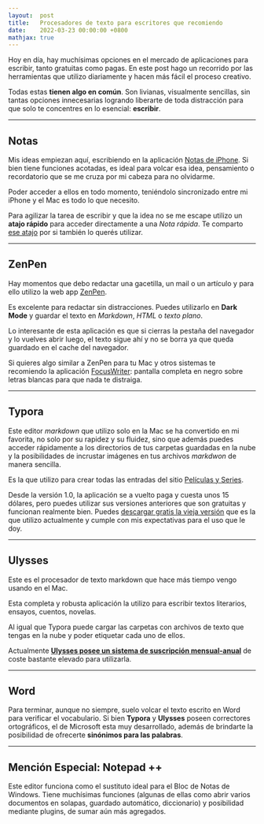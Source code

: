 ```yaml
---
layout:  post
title:   Procesadores de texto para escritores que recomiendo
date:    2022-03-23 00:00:00 +0800
mathjax: true
---
```




Hoy en día, hay muchísimas opciones en el mercado de aplicaciones para escribir, tanto gratuitas como pagas. En este post hago un recorrido por las herramientas que utilizo diariamente y hacen más fácil el proceso creativo. 

Todas estas **tienen algo en común**. Son livianas, visualmente sencillas, sin tantas opciones innecesarias logrando liberarte de toda distracción para que solo te concentres en lo esencial: **escribir**.  



------



## Notas

Mis ideas empiezan aquí, escribiendo en la aplicación [Notas de iPhone](https://apps.apple.com/ar/app/notas/id1110145109). Si bien tiene funciones acotadas, es ideal para volcar esa idea, pensamiento o recordatorio que se me cruza por mi cabeza para no olvidarme. 

Poder acceder a ellos en todo momento, teniéndolo sincronizado entre mi iPhone y el Mac es todo lo que necesito.

Para agilizar la tarea de escribir y que la idea no se me escape utilizo un **atajo rápido** para acceder directamente a una *Nota rápida*. Te comparto [ese atajo](https://www.icloud.com/shortcuts/21fd8c559e3d498993fd021adf4db2de) por si también lo querés utilizar.

------



## ZenPen

Hay momentos que debo redactar una gacetilla, un mail o un artículo y para ello utilizo la web app [ZenPen](https://zenpen.io/). 

Es excelente para redactar sin distracciones. Puedes utilizarlo en **Dark Mode** y guardar el texto en *Markdown*, *HTML* o *texto plano*. 

Lo interesante de esta aplicación es que si cierras la pestaña del navegador y lo vuelves abrir luego, el texto sigue ahí y no se borra ya que queda guardado en el cache del navegador.

Si quieres algo similar a ZenPen para tu Mac y otros sistemas te recomiendo la aplicación [FocusWriter](https://gottcode.org/focuswriter/): pantalla completa en negro sobre letras blancas para que nada te distraiga. 



------



## Typora



Este editor *markdown* que utilizo solo en la Mac se ha convertido en mi favorita, no solo por su rapidez y su fluidez, sino que además puedes acceder rápidamente a los directorios de tus carpetas guardadas en la nube y la posibilidades de incrustar imágenes en tus archivos *markdwon* de manera sencilla.

Es la que utilizo para crear todas las entradas del sitio [Películas y Series](https://yeite.github.io/lps/). 

Desde la versión 1.0, la aplicación se a vuelto paga y cuesta unos 15 dólares, pero puedes utilizar sus versiones anteriores que son gratuitas y funcionan realmente bien. Puedes [descargar gratis la vieja versión](https://typora.io/dev_release.html)  que es la que utilizo actualmente y cumple con mis expectativas para el uso que le doy.



------



## Ulysses

Este es el procesador de texto markdown que hace más tiempo vengo usando en el Mac. 

Esta completa y robusta aplicación la utilizo para escribir textos literarios, ensayos, cuentos, novelas. 

Al igual que Typora puede cargar las carpetas con archivos de texto que tengas en la nube y poder etiquetar cada uno de ellos.

Actualmente **[Ulysses posee un sistema de suscripción mensual-anual](https://apps.apple.com/es/app/ulysses/id1225571038)** de coste bastante elevado para utilizarla. 



------



## Word

Para terminar, aunque no siempre, suelo volcar el texto escrito en Word para verificar el vocabulario. Si bien **Typora** y **Ulysses** poseen correctores ortográficos, el de Microsoft esta muy desarrollado, además de brindarte la posibilidad de ofrecerte **sinónimos para las palabras**.



------



## Mención Especial: Notepad ++

Este editor funciona como el sustituto ideal para el Bloc de Notas de Windows. Tiene muchísimas funciones (algunas de ellas como abrir varios documentos en solapas, guardado automático, diccionario) y posibilidad mediante plugins, de sumar aún más agregados.  
